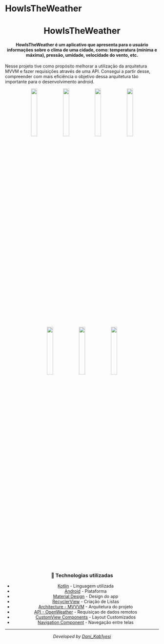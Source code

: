 # HowIsTheWeather

<div  align="center">
<!-- Top Image and Title -->
<h1>
HowIsTheWeather
</h1>
<!-- Subtitle/Description -->
<h4>HowIsTheWeather é um aplicativo que apresenta para o usuário informações sobre o clima de uma cidade, como: temperatura (mínima e máxima), pressão, umidade, velocidade do vento, etc. </h4>
  <p align="left">
  Nesse projeto tive como propósito melhorar a utilização da arquitetura MVVM e fazer requisições através de uma API. Consegui a partir desse, compreender com mais eficiência o objetivo dessa arquitetura tão importante para o desenvolvimento android.
  </p>
  <img  width="20%"  src="https://i.imgur.com/j9LAVKX.jpg">
  <img  width="20%"  src="https://i.imgur.com/j2qDGWp.jpg">
  <img  width="20%"  src="https://i.imgur.com/mb5qoZB.jpg">
  <img  width="20%"  src="https://i.imgur.com/V9nVcoT.jpg">
  <img  width="20%"  src="https://i.imgur.com/1RlsavE.jpg">
  <img  width="20%"  src="https://i.imgur.com/1KaDKSv.jpg">
  <img  width="20%"  src="https://i.imgur.com/pma5Qd9.jpg">
<p>

### :rocket: Technologias utilizadas
- [Kotlin](https://kotlinlang.org) - Linguagem utilizada
- [Android](https://developer.android.com) - Plataforma
- [Material Design](https://material.io/design) - Design do app
- [RecyclerView](https://developer.android.com/guide/topics/ui/layout/recyclerview) - Criação de Listas
- [Architecture - MVVVM](https://developer.android.com/jetpack/guide) - Arquitetura do projeto
- [API - OpenWeather](https://openweathermap.org/api) - Requisiçao de dados remotos
- [CustomView Components](https://developer.android.com/guide/topics/ui/custom-components) - Layout Customizados
- [Navigation Component](https://developer.android.com/guide/navigation/navigation-getting-started) - Navegação entre telas

---

<div align="center">
<p><i>Developed by <a href="https://www.linkedin.com/in/daniel-matos1/">Dani_Kab1yesi</i></p>
</div>
<p>
